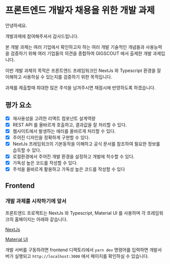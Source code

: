 # 프론트엔드 개발자 채용을 위한 개발 과제

안녕하세요.

개발과제에 참여해주셔서 감사드립니다.

본 개발 과제는 여러 기업에서 확인하고자 하는 여러 개발 기술적인 개념들과 사용능력을 검증하기 위해 여러 기업들의 의견을 종합하여 GIGSCOUT 에서 출제한 개발 과제입니다.

이번 개발 과제의 목적은 프론트엔드 프레임워크인 NextJs 와 Typescript 환경을 잘 이해하고 사용하실 수 있는지를 검증하기 위한 목적입니다.

과제를 제출할때 최대한 많은 주석을 남겨주시면 채점시에 반영하도록 하겠습니다.

## 평가 요소

- [x] 재사용성을 고려한 리액트 컴포넌트 설계역량
- [x] REST API 를 올바르게 호출하고, 결과값을 잘 처리할 수 있다.
- [x] 웹사이트에서 발생하는 에러를 올바르게 처리할 수 있다.
- [x] 주어진 디자인을 정확하게 구현할 수 있다.
- [x] NextJs 프레임워크의 기본동작을 이해하고 공식 문서를 참조하여 필요한 정보를 습득할 수 있다.
- [x] 로컬환경에서 주어진 개발 환경을 설정하고 개발에 착수할 수 있다.
- [x] 가독성 높은 코드를 작성할 수 있다.
- [x] 주석을 올바르게 활용하고 가독성 높은 코드를 작성할 수 있다

## Frontend

### 개발 과제를 시작하기에 앞서

프론트엔드 프로젝트는 NextJs 와 Typescript, Material UI 를 사용하며 각 프레임워크의 홈페이지는 아래와 같습니다.

[NextJs](https://nextjs.org/)

[Material UI](https://material-ui.com/)

개발 서버를 구동하려면 frontend 디렉토리에서 `yarn dev` 명령어를 입력하면 개발서버가 실행되고 `http://localhost:3000` 에서 페이지를 확인하실 수 있습니다.
